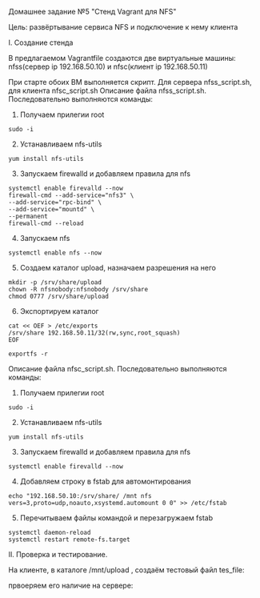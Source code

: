 Домашнее задание №5 "Стенд Vagrant для NFS"

Цель: развёртывание сервиса NFS и подключение к нему клиента

I. Создание стенда

В предлагаемом Vagrantfile создаются две виртуальные машины: nfss(сервер ip 192.168.50.10) и nfsc(клиент ip 192.168.50.11)

При старте обоих ВМ выполняется скрипт. Для сервера nfss_script.sh, для клиента nfsc_script.sh
Описание файла nfss_script.sh.
Последовательно выполняются команды:
1. Получаем прилегии root
```
sudo -i
```
2. Устанавливаем nfs-utils
```
yum install nfs-utils
```
3. Запускаем firewalld и добавляем правила для nfs
```
systemctl enable firevalld --now
firewall-cmd --add-service="nfs3" \
--add-service="rpc-bind" \
--add-service="mountd" \
--permanent
firewall-cmd --reload
```
4. Запускаем nfs
```
systemctl enable nfs --now
```
5. Создаем каталог upload, назначаем разрешения на него
```
mkdir -p /srv/share/upload
chown -R nfsnobody:nfsnobody /srv/share
chmod 0777 /srv/share/upload
```
6. Экспортируем каталог
```
cat << OEF > /etc/exports
/srv/share 192.168.50.11/32(rw,sync,root_squash)
EOF

exportfs -r
```

Описание файла nfsc_script.sh.
Последовательно выполняются команды:
1. Получаем прилегии root
```
sudo -i
```
2. Устанавливаем nfs-utils
```
yum install nfs-utils
```
3. Запускаем firewalld и добавляем правила для nfs
```
systemctl enable firevalld --now
```
4. Добавляем строку в fstab для автомонтирования
```
echo "192.168.50.10:/srv/share/ /mnt nfs vers=3,proto=udp,noauto,xsystemd.automount 0 0" >> /etc/fstab
```
5. Перечитываем файлы командой и перезагружаем fstab
```
systemctl daemon-reload
systemctl restart remote-fs.target
```

II. Проверка и тестирование.

На клиенте, в каталоге /mnt/upload , создаём тестовый файл tes_file:

првоеряем его наличие на сервере:


